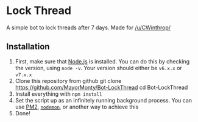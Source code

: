 Lock Thread
===========

A simple bot to lock threads after 7 days. Made for [/u/CWinthrop/](https://reddit.com/u/CWinthrop/)

## Installation
1. First, make sure that [Node.js](https://nodejs.org) is installed. You can do this by checking the version, using `node -v`. Your version should either be `v6.x.x` or `v7.x.x`
2. Clone this repository from github
       git clone https://github.com/MayorMonty/Bot-LockThread
       cd Bot-LockThread
3. Install everything with `npm install`
4. Set the script up as an infinitely running background process. You can use [PM2](https://pm2.keymetrics.io), [`nodemon`](https://www.npmjs.com/package/nodemon), or another way to achieve this
5. Done!
